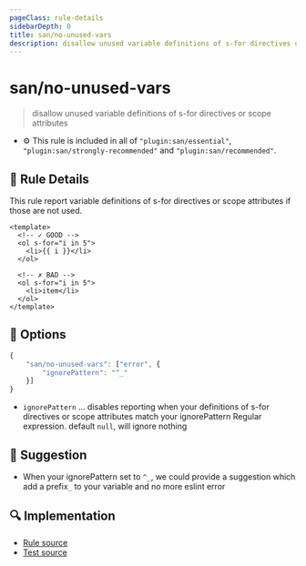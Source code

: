```yaml
---
pageClass: rule-details
sidebarDepth: 0
title: san/no-unused-vars
description: disallow unused variable definitions of s-for directives or scope attributes
---
```

# san/no-unused-vars
> disallow unused variable definitions of s-for directives or scope attributes

- :gear: This rule is included in all of `"plugin:san/essential"`, `"plugin:san/strongly-recommended"` and `"plugin:san/recommended"`.

## :book: Rule Details

This rule report variable definitions of s-for directives or scope attributes if those are not used.

<eslint-code-block :rules="{'san/no-unused-vars': ['error']}">

```vue
<template>
  <!-- ✓ GOOD -->
  <ol s-for="i in 5">
    <li>{{ i }}</li>
  </ol>

  <!-- ✗ BAD -->
  <ol s-for="i in 5">
    <li>item</li>
  </ol>
</template>
```

</eslint-code-block>

## :wrench: Options

```js
{
    "san/no-unused-vars": ["error", {
        "ignorePattern": "^_"
    }]
}
```

- `ignorePattern` ... disables reporting when your definitions of s-for directives or scope attributes match your ignorePattern Regular expression. default `null`, will ignore nothing

## :rocket: Suggestion

- When your ignorePattern set to `^_`, we could provide a suggestion which add a prefix`_` to your variable and no more eslint error

## :mag: Implementation

- [Rule source](https://github.com/vuejs/eslint-plugin-san/blob/master/lib/rules/no-unused-vars.js)
- [Test source](https://github.com/vuejs/eslint-plugin-san/blob/master/tests/lib/rules/no-unused-vars.js)
